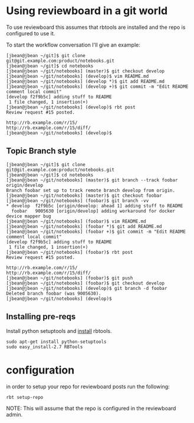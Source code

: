 # Using reviewboard in a git world

To use reviewboard this assumes that rbtools are installed and the repo is configured to use it.

To start the workflow conversation I'll give an example:

```
[jbean@jbean ~/git]$ git clone git@git.example.com:product/notebooks.git
[jbean@jbean ~/git]$ cd notebooks
[jbean@jbean ~/git/notebooks] (master)$ git checkout develop
[jbean@jbean ~/git/notebooks] (develop)$ vim README.md
[jbean@jbean ~/git/notebooks] (develop *)$ git add README.md
[jbean@jbean ~/git/notebooks] (develop +)$ git commit -m "Edit README comment local commit"
[develop f2f9b5c] adding stuff to README
 1 file changed, 1 insertion(+)
[jbean@jbean ~/git/notebooks] (develop)$ rbt post
Review request #15 posted.

http://rb.example.com/r/15/
http://rb.example.com/r/15/diff/
[jbean@jbean ~/git/notebooks] (develop)$
```

## Topic Branch style

```
[jbean@jbean ~/git]$ git clone git@git.example.com:product/notebooks.git
[jbean@jbean ~/git]$ cd notebooks
[jbean@jbean ~/git/notebooks] (master)$ git branch --track foobar origin/develop
Branch foobar set up to track remote branch develop from origin.
[jbean@jbean ~/git/notebooks] (master)$ git checkout foobar
[jbean@jbean ~/git/notebooks] (foobar)$ git branch -vv
* develop  f2f9b5c [origin/develop: ahead 1] adding stuff to README
  foobar   9005630 [origin/develop] adding workaround for docker device mapper bug
[jbean@jbean ~/git/notebooks] (foobar)$ vim README.md
[jbean@jbean ~/git/notebooks] (foobar *)$ git add README.md
[jbean@jbean ~/git/notebooks] (foobar +)$ git commit -m "Edit README comment local commit"
[develop f2f9b5c] adding stuff to README
 1 file changed, 1 insertion(+)
[jbean@jbean ~/git/notebooks] (foobar)$ rbt post
Review request #15 posted.

http://rb.example.com/r/15/
http://rb.example.com/r/15/diff/
[jbean@jbean ~/git/notebooks] (foobar)$ git push
[jbean@jbean ~/git/notebooks] (foobar)$ git checkout develop
[jbean@jbean ~/git/notebooks] (develop)$ git branch -d foobar
Deleted branch foobar (was 9005630).
[jbean@jbean ~/git/notebooks] (develop)$
```

## Installing pre-reqs
Install python setuptools and [install](https://www.reviewboard.org/docs/rbtools/dev/) rbtools.

```
sudo apt-get install python-setuptools
sudo easy_install-2.7 RBTools
```

# configuration


in order to setup your repo for reviewboard posts run the following:

```
rbt setup-repo
```

NOTE: This will assume that the repo is configured in the reviewboard admin.
